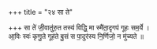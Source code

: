 +++
title = "२४ सा ते"

+++
सा ते॑ जी॒वातु॑रु॒त तस्य॑ विद्धि॒ मा स्मै॑ता॒दृगप॑ गूहः सम॒र्ये ।  
आ॒विः स्वः॑ कृणु॒ते गूह॑ते बु॒सं स पा॒दुर॑स्य नि॒र्णिजो॒ न मु॑च्यते ॥